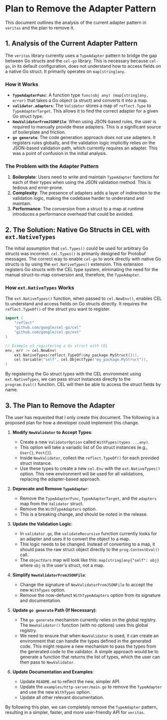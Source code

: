 # Plan to Remove the Adapter Pattern

This document outlines the analysis of the current adapter pattern in `veritas` and the plan to remove it.

## 1. Analysis of the Current Adapter Pattern

The `veritas` library currently uses a `TypeAdapter` pattern to bridge the gap between Go structs and the `cel-go` library. This is necessary because `cel-go`, in its default configuration, does not understand how to access fields on a native Go struct. It primarily operates on `map[string]any`.

### How it Works

- **`TypeAdapterFunc`**: A function type `func(obj any) (map[string]any, error)` that takes a Go object (a struct) and converts it into a map.
- **`validator.adapters`**: The `Validator` stores a map of `reflect.Type` to `TypeAdapterTarget`. This allows it to find the correct adapter for a given Go struct type.
- **`NewValidatorFromJSONFile`**: When using JSON-based rules, the user is required to manually provide these adapters. This is a significant source of boilerplate and friction.
- **`go generate`**: The code generation approach *does not* use adapters. It registers rules globally, and the validation logic implicitly relies on the JSON-based validation path, which currently requires an adapter. This was a point of confusion in the initial analysis.

### The Problem with the Adapter Pattern

1.  **Boilerplate**: Users need to write and maintain `TypeAdapter` functions for each of their types when using the JSON validation method. This is tedious and error-prone.
2.  **Complexity**: The presence of adapters adds a layer of indirection to the validation logic, making the codebase harder to understand and maintain.
3.  **Performance**: The conversion from a struct to a map at runtime introduces a performance overhead that could be avoided.

## 2. The Solution: Native Go Structs in CEL with `ext.NativeTypes`

The initial assumption that `cel.Types()` could be used for arbitrary Go structs was incorrect. `cel.Types()` is primarily designed for Protobuf messages. The correct way to enable `cel-go` to work directly with native Go structs is by using the `ext.NativeTypes()` extension. This extension registers Go structs with the CEL type system, eliminating the need for the manual struct-to-map conversion and, therefore, the `TypeAdapter`.

### How `ext.NativeTypes` Works

The `ext.NativeTypes()` function, when passed to `cel.NewEnv()`, enables CEL to understand and access fields on Go structs directly. It requires the `reflect.TypeOf()` of the struct you want to register.

```go
import (
    "reflect"
    "github.com/google/cel-go/cel"
    "github.com/google/cel-go/ext"
)

// Example of registering a Go struct with CEL
env, err := cel.NewEnv(
    ext.NativeTypes(reflect.TypeOf(&my_package.MyStruct{})),
    cel.Variable("self", cel.ObjectType("my_package.MyStruct")),
)
```

By registering the Go struct types with the CEL environment using `ext.NativeTypes`, we can pass struct instances directly to the `program.Eval()` function. CEL will then be able to access the struct fields by name.

## 3. The Plan to Remove the Adapter

The user has requested that I only create this document. The following is a proposed plan for how a developer could implement this change.

1.  **Modify `NewValidator` to Accept Types**:
    -   Create a new `ValidatorOption` called `WithTypes(types ...any)`.
    -   This option will take a variadic list of Go struct instances (e.g., `User{}`, `Post{}`).
    -   Inside `NewValidator`, collect the `reflect.TypeOf()` for each provided struct instance.
    -   Use these types to create a new `cel.Env` with the `ext.NativeTypes()` option. This new environment will be used for all validations, replacing the adapter-based approach.

2.  **Deprecate and Remove `TypeAdapter`**:
    -   Remove the `TypeAdapterFunc`, `TypeAdapterTarget`, and the `adapters` map from the `Validator` struct.
    -   Remove the `WithTypeAdapters` option.
    -   This is a breaking change, and should be noted in the release.

3.  **Update the Validation Logic**:
    -   In `validator.go`, the `validateRecursive` function currently looks for an adapter and uses it to convert the object to a map.
    -   This logic needs to be changed. Instead of converting to a map, it should pass the raw struct object directly to the `prog.ContextEval()` call.
    -   The `objectVars` map will look like this: `map[string]any{"self": obj}` where `obj` is the user's struct, not a map.

4.  **Simplify `NewValidatorFromJSONFile`**:
    -   Change the signature of `NewValidatorFromJSONFile` to accept the new `WithTypes` option.
    -   Remove the now-defunct `WithTypeAdapters` option from its signature and documentation.

5.  **Update `go generate` Path (If Necessary)**:
    -   The `go generate` mechanism currently relies on the global registry. The `NewValidator()` function (with no options) uses this global registry.
    -   We need to ensure that when `NewValidator` is used, it can create an environment that can handle the types defined in the generated code. This might require a new mechanism to pass the types from the generated code to the validator. A simple approach would be to generate a function that returns the list of types, which the user can then pass to `NewValidator`.

6.  **Update Documentation and Examples**:
    -   Update `README.md` to reflect the new, simpler API.
    -   Update the `examples/http-server/main.go` to remove the `TypeAdapter` and use the new `WithTypes` option.
    -   Update all other relevant documentation.

By following this plan, we can completely remove the `TypeAdapter` pattern, resulting in a simpler, faster, and more user-friendly API for `veritas`.
